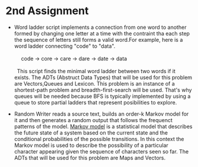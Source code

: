 # 2nd Assignment 

* Word ladder script implements a connection from one word to another formed by changing one letter at a time with the contraint tha each step the sequence of letters still forms a valid word.For example, here is a word ladder connecting "code" to "data".  <br /> <br />
&ensp;&ensp; code → core → care → dare → date → data   <br />            
&ensp;This script finds the minimal word ladder between two words if it exists. The ADTs (Abstruct Data Types) that will be used for this problem are
Vectors,Queues and Lexicon. This problem is an instance of a shortest-path problem and breadth-first-search will be used. That's why
queues will be needed because BFS is typically implemented by using a queue to store partial ladders that represent posibilities to explore.

* Random Writer reads a source text, builds an order-k Markov model for it and then generates a random output that follows the frequenct patterns of the model. [Markov model](https://en.wikipedia.org/wiki/Markov_chain) is a statistical model that describes the future state of a system based on the current state and the conditional probabilities of the possible transitions. In this context the Markov model is used to describe the possibility of a particular character appearing given the sequence of characters seen so far. The ADTs that will be used for this problem are Maps and Vectors.
